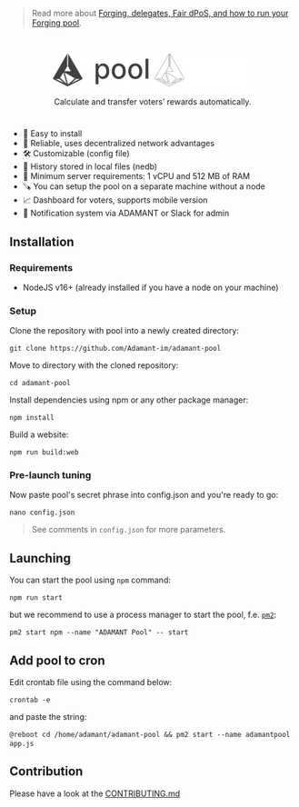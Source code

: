 > Read more about [Forging, delegates, Fair dPoS, and how to run your Forging pool](https://medium.com/adamant-im/earning-money-on-adm-forging-4c7b6eb15516).

<br>

<p align="center">
  <img src="./assets/logo.png#gh-light-mode-only" height="60"/>
  <img src="./assets/logo-dark.png#gh-dark-mode-only" height="60"/>
</p>

<p align="center">
 Calculate and transfer voters’ rewards automatically.
</p>

<h1></h1>

* :rainbow: Easy to install
* :handshake: Reliable, uses decentralized network advantages
* :hammer_and_wrench: Customizable (config file)
* :scroll: History stored in local files (nedb)
* :rocket: Minimum server requirements: 1 vCPU and 512 MB of RAM
* :carpentry_saw: You can setup the pool on a separate machine without a node
* :chart_with_upwards_trend: Dashboard for voters, supports mobile version
* :bell: Notification system via ADAMANT or Slack for admin

## Installation

### Requirements

* NodeJS v16+ (already installed if you have a node on your machine)

### Setup

Clone the repository with pool into a newly created directory:

```
git clone https://github.com/Adamant-im/adamant-pool
```

Move to directory with the cloned repository:

```
cd adamant-pool
```

Install dependencies using npm or any other package manager:

```
npm install
```

Build a website:

```
npm run build:web
```

### Pre-launch tuning

Now paste pool's secret phrase into config.json and you're ready to go:

```
nano config.json
```

> See comments in `config.json` for more parameters.

## Launching

You can start the pool using `npm` command:

```
npm run start
```

but we recommend to use a process manager to start the pool, f.e. [`pm2`](https://pm2.keymetrics.io/):

```
pm2 start npm --name "ADAMANT Pool" -- start
```

## Add pool to cron

Edit crontab file using the command below:

```
crontab -e
```

and paste the string:

```
@reboot cd /home/adamant/adamant-pool && pm2 start --name adamantpool app.js
```

## Contribution

Please have a look at the [CONTRIBUTING.md](./.github/CONTRIBUTING.md)

